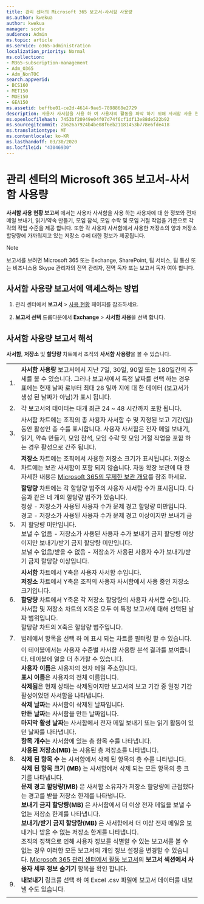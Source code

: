 ```yaml
---
title: 관리 센터의 Microsoft 365 보고서-사서함 사용량
ms.author: kwekua
author: kwekua
manager: scotv
audience: Admin
ms.topic: article
ms.service: o365-administration
localization_priority: Normal
ms.collection:
- M365-subscription-management
- Adm_O365
- Adm_NonTOC
search.appverid:
- BCS160
- MET150
- MOE150
- GEA150
ms.assetid: beffbe01-ce2d-4614-9ae5-7898868e2729
description: 사용자 사서함을 사용 하 여 사용자의 활동을 파악 하기 위해 사서함 사용 현황 보고서를 가져오는 방법을 알아봅니다.
ms.openlocfilehash: 7453bf20949e04f07d74f6cf1df13e88de522b92
ms.sourcegitcommit: 2b626a7924b4be08f6eb21181453b778e6fde418
ms.translationtype: MT
ms.contentlocale: ko-KR
ms.lasthandoff: 03/30/2020
ms.locfileid: "43046930"
---
```

# <a name="microsoft-365-reports-in-the-admin-center---mailbox-usage"></a>관리 센터의 Microsoft 365 보고서-사서함 사용량

**사서함 사용 현황 보고서** 에서는 사용자 사서함을 사용 하는 사용자에 대 한 정보와 전자 메일 보내기, 읽기/약속 만들기, 모임 참석, 모임 수락 및 모임 거절 작업을 기준으로 각각의 작업 수준을 제공 합니다. 또한 각 사용자 사서함에서 사용한 저장소의 양과 저장소 할당량에 가까워지고 있는 저장소 수에 대한 정보가 제공됩니다. 
  
> [!NOTE]
> 보고서를 보려면 Microsoft 365 또는 Exchange, SharePoint, 팀 서비스, 팀 통신 또는 비즈니스용 Skype 관리자의 전역 관리자, 전역 독자 또는 보고서 독자 여야 합니다. 
 
## <a name="how-to-get-to-the-mailbox-usage-report"></a>사서함 사용량 보고서에 액세스하는 방법

1. 관리 센터에서 **보고서** \> <a href="https://go.microsoft.com/fwlink/p/?linkid=2074756" target="_blank">사용 현황</a> 페이지를 참조하세요.

    
2. **보고서 선택** 드롭다운에서 **Exchange** \> **사서함 사용**을 선택 합니다.
  
## <a name="interpret-the-mailbox-usage-report"></a>사서함 사용량 보고서 해석

**사서함**, **저장소** 및 **할당량** 차트에서 조직의 **사서함 사용량**을 볼 수 있습니다. 
  
|||
|:-----|:-----|
|1.  <br/> |**사서함 사용량** 보고서에서 지난 7일, 30일, 90일 또는 180일간의 추세를 볼 수 있습니다. 그러나 보고서에서 특정 날짜를 선택 하는 경우 표에는 현재 날짜 로부터 최대 28 일까 지에 대 한 데이터 (보고서가 생성 된 날짜가 아님)가 표시 됩니다.  <br/> |
|2.  <br/> |각 보고서의 데이터는 대개 최근 24 ~ 48 시간까지 포함 됩니다.  <br/> |
|3.  <br/> |사서함 차트에는 조직의 총 사용자 사서함 수 및 지정된 보고 기간(일) 동안 활성인 총 수를 표시합니다. 사용자 사서함은 전자 메일 보내기, 읽기, 약속 만들기, 모임 참석, 모임 수락 및 모임 거절 작업을 포함 하는 경우 활성으로 간주 됩니다.  <br/> |
|4.  <br/> |**저장소** 차트에는 조직에서 사용한 저장소 크기가 표시됩니다. 저장소 차트에는 보관 사서함이 포함 되지 않습니다. 자동 확장 보관에 대 한 자세한 내용은 [Microsoft 365의 무제한 보관 개요](https://docs.microsoft.com/office365/securitycompliance/unlimited-archiving)를 참조 하세요.<br/> |
|5.  <br/> | **할당량** 차트에는 각 할당량 범주의 사용자 사서함 수가 표시됩니다. 다음과 같은 네 개의 할당량 범주가 있습니다.  <br/>  정상 - 저장소가 사용된 사용자 수가 문제 경고 할당량 미만입니다.  <br/>  경고 - 저장소가 사용된 사용자 수가 문제 경고 이상이지만 보내기 금지 할당량 미만입니다.  <br/>  보낼 수 없음 - 저장소가 사용된 사용자 수가 보내기 금지 할당량 이상이지만 보내기/받기 금지 할당량 미만입니다.  <br/>  보낼 수 없음/받을 수 없음 - 저장소가 사용된 사용자 수가 보내기/받기 금지 할당량 이상입니다.  <br/> |
|6.  <br/> | **사서함** 차트에서 Y축은 사용자 사서함 수입니다.  <br/>  **저장소** 차트에서 Y축은 조직의 사용자 사서함에서 사용 중인 저장소 크기입니다.  <br/>  **할당량** 차트에서 Y축은 각 저장소 할당량의 사용자 사서함 수입니다.  <br/>  사서함 및 저장소 차트의 X축은 모두 이 특정 보고서에 대해 선택된 날짜 범위입니다.  <br/>  할당량 차트의 X축은 할당량 범주입니다.  <br/> |
|7.  <br/> |범례에서 항목을 선택 하 여 표시 되는 차트를 필터링 할 수 있습니다.  <br/> |
|8.  <br/> | 이 테이블에서는 사용자 수준별 사서함 사용량 분석 결과를 보여줍니다. 테이블에 열을 더 추가할 수 있습니다.  <br/> **사용자 이름**은 사용자의 전자 메일 주소입니다.  <br/> **표시 이름**은 사용자의 전체 이름입니다.  <br/> **삭제됨**은 현재 상태는 삭제됨이지만 보고서의 보고 기간 중 일정 기간 활성이었던 사서함을 나타냅니다.  <br/> **삭제 날짜**는 사서함이 삭제된 날짜입니다.  <br/> **만든 날짜**는 사서함을 만든 날짜입니다.  <br/> **마지막 활성 날짜**는 사서함에서 전자 메일 보내기 또는 읽기 활동이 있던 날짜를 나타냅니다.  <br/> **항목 개수**는 사서함에 있는 총 항목 수를 나타냅니다.  <br/> **사용된 저장소(MB)** 는 사용된 총 저장소를 나타냅니다.  <br/> **삭제 된 항목 수** 는 사서함에서 삭제 된 항목의 총 수를 나타냅니다. <br/> **삭제 된 항목 크기 (MB)** 는 사서함에서 삭제 되는 모든 항목의 총 크기를 나타냅니다. <br/> **문제 경고 할당량(MB)** 은 사서함 소유자가 저장소 할당량에 근접했다는 경고를 받을 저장소 한계를 나타냅니다.  <br/> **보내기 금지 할당량(MB)** 은 사서함에서 더 이상 전자 메일을 보낼 수 없는 저장소 한계를 나타냅니다.  <br/> **보내기/받기 금지 할당량(MB)** 은 사서함에서 더 이상 전자 메일을 보내거나 받을 수 없는 저장소 한계를 나타냅니다.  <br/>  조직의 정책으로 인해 사용자 정보를 식별할 수 있는 보고서를 볼 수 없는 경우 이러한 모든 보고서의 개인 정보 설정을 변경할 수 있습니다. [Microsoft 365 관리 센터에서 활동 보고서](activity-reports.md)의 **보고서 섹션에서 사용자 세부 정보 숨기기** 항목을 확인 합니다.  <br/> |
|9.  <br/> |**내보내기** 링크를 선택 하 여 Excel .csv 파일에 보고서 데이터를 내보낼 수도 있습니다.  <br/> |
|||
   

